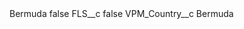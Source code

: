 <?xml version="1.0" encoding="UTF-8"?>
<CustomMetadata xmlns="http://soap.sforce.com/2006/04/metadata" xmlns:xsi="http://www.w3.org/2001/XMLSchema-instance" xmlns:xsd="http://www.w3.org/2001/XMLSchema">
    <label>Bermuda</label>
    <protected>false</protected>
    <values>
        <field>FLS__c</field>
        <value xsi:type="xsd:boolean">false</value>
    </values>
    <values>
        <field>VPM_Country__c</field>
        <value xsi:type="xsd:string">Bermuda</value>
    </values>
</CustomMetadata>
